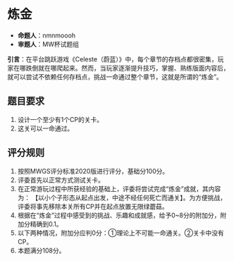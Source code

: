 # 炼金

- **命题人**：nmnmoooh
- **审题人**：MW杯试题组

**引言**：在平台跳跃游戏《Celeste（蔚蓝）》中，每个章节的存档点都很密集，玩家在哪跌倒就在哪爬起来。然而，当玩家逐渐提升技巧，掌握、熟练版面内容后，就可以尝试不依赖任何存档点，挑战一命通过整个章节，这就是所谓的“炼金”。

## 题目要求

1. 设计一个至少有1个CP的关卡。
2. 这关可以一命通过。

## 评分规则

1. 按照MWGS评分标准2020版进行评分，基础分100分。
2. 评委首先以正常方式测试关卡。
3. 在正常游玩过程中所获经验的基础上，评委将尝试完成“炼金”成就，其内容为：
    【以小个子形态从起点出发，中途不经任何死亡而通关】。为方便挑战，评委将事先移除本关所有CP并在起点放置无限绿蘑菇。
4. 根据在“炼金”过程中感受到的挑战、乐趣和成就感，给予0~8分的附加分，附加分精确到0.1。
5. 以下两种情况，附加分应判0分：①理论上不可能一命通关。②关卡中没有CP。
6. 本题满分108分。